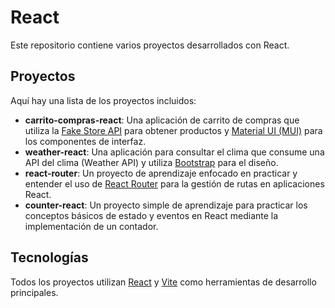 # React

Este repositorio contiene varios proyectos desarrollados con React.

## Proyectos

Aquí hay una lista de los proyectos incluidos:

*   **carrito-compras-react**: Una aplicación de carrito de compras que utiliza la [Fake Store API](https://fakestoreapi.com/) para obtener productos y [Material UI (MUI)](https://mui.com/) para los componentes de interfaz.
*   **weather-react**: Una aplicación para consultar el clima que consume una API del clima (Weather API) y utiliza [Bootstrap](https://getbootstrap.com/) para el diseño.
*   **react-router**: Un proyecto de aprendizaje enfocado en practicar y entender el uso de [React Router](https://reactrouter.com/) para la gestión de rutas en aplicaciones React.
*   **counter-react**: Un proyecto simple de aprendizaje para practicar los conceptos básicos de estado y eventos en React mediante la implementación de un contador.

## Tecnologías

Todos los proyectos utilizan [React](https://reactjs.org/) y [Vite](https://vitejs.dev/) como herramientas de desarrollo principales.
